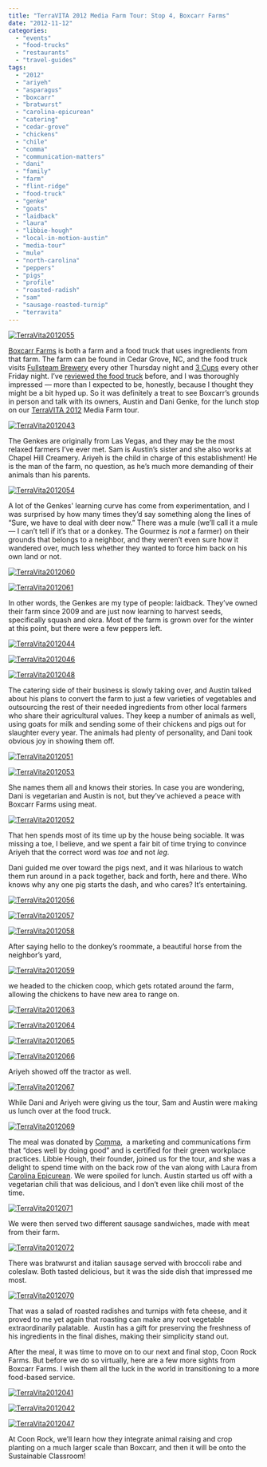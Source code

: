 ```yaml
---
title: "TerraVITA 2012 Media Farm Tour: Stop 4, Boxcarr Farms"
date: "2012-11-12"
categories:
  - "events"
  - "food-trucks"
  - "restaurants"
  - "travel-guides"
tags:
  - "2012"
  - "ariyeh"
  - "asparagus"
  - "boxcarr"
  - "bratwurst"
  - "carolina-epicurean"
  - "catering"
  - "cedar-grove"
  - "chickens"
  - "chile"
  - "comma"
  - "communication-matters"
  - "dani"
  - "family"
  - "farm"
  - "flint-ridge"
  - "food-truck"
  - "genke"
  - "goats"
  - "laidback"
  - "laura"
  - "libbie-hough"
  - "local-in-motion-austin"
  - "media-tour"
  - "mule"
  - "north-carolina"
  - "peppers"
  - "pigs"
  - "profile"
  - "roasted-radish"
  - "sam"
  - "sausage-roasted-turnip"
  - "terravita"
---
```





<div class="caption">

[![](http://s3.amazonaws.com/thegourmez-wpmedia/2012/11/TerraVita2012055.jpg "TerraVita2012055")](http://s3.amazonaws.com/thegourmez-wpmedia/2012/11/TerraVita2012055.jpg)</div>


[Boxcarr Farms](http://www.boxcarrfarms.com/) is both a farm and a food truck that uses ingredients from that farm. The farm can be found in Cedar Grove, NC, and the food truck visits [Fullsteam Brewery](http://www.fullsteam.ag/) every other Thursday night and [3 Cups](http://3cups.net/) every other Friday night. I’ve [reviewed the food truck](http://www.thegourmez.com/2012/02/boxcarr-farms-food-truck/) before, and I was thoroughly impressed — more than I expected to be, honestly, because I thought they might be a bit hyped up. So it was definitely a treat to see Boxcarr’s grounds in person and talk with its owners, Austin and Dani Genke, for the lunch stop on our [TerraVITA 2012](http://terravitaevent.com/) Media Farm tour.




<div class="caption">

[![](http://s3.amazonaws.com/thegourmez-wpmedia/2012/11/TerraVita2012043.jpg "TerraVita2012043")](http://s3.amazonaws.com/thegourmez-wpmedia/2012/11/TerraVita2012043.jpg)</div>


The Genkes are originally from Las Vegas, and they may be the most relaxed farmers I’ve ever met. Sam is Austin’s sister and she also works at Chapel Hill Creamery. Ariyeh is the child in charge of this establishment! He is the man of the farm, no question, as he’s much more demanding of their animals than his parents.




<div class="caption">

[![](http://s3.amazonaws.com/thegourmez-wpmedia/2012/11/TerraVita2012054.jpg "TerraVita2012054")](http://s3.amazonaws.com/thegourmez-wpmedia/2012/11/TerraVita2012054.jpg)</div>


A lot of the Genkes' learning curve has come from experimentation, and I was surprised by how many times they’d say something along the lines of “Sure, we have to deal with deer now.” There was a mule (we’ll call it a mule — I can’t tell if it’s that or a donkey. The Gourmez is _not_ a farmer) on their grounds that belongs to a neighbor, and they weren’t even sure how it wandered over, much less whether they wanted to force him back on his own land or not.




<div class="caption">

[![](http://s3.amazonaws.com/thegourmez-wpmedia/2012/11/TerraVita2012060.jpg "TerraVita2012060")](http://s3.amazonaws.com/thegourmez-wpmedia/2012/11/TerraVita2012060.jpg)</div>





<div class="caption">

[![](http://s3.amazonaws.com/thegourmez-wpmedia/2012/11/TerraVita2012061.jpg "TerraVita2012061")](http://s3.amazonaws.com/thegourmez-wpmedia/2012/11/TerraVita2012061.jpg)</div>


In other words, the Genkes are my type of people: laidback. They’ve owned their farm since 2009 and are just now learning to harvest seeds, specifically squash and okra. Most of the farm is grown over for the winter at this point, but there were a few peppers left.

[![](http://s3.amazonaws.com/thegourmez-wpmedia/2012/11/TerraVita2012044.jpg "TerraVita2012044")](http://s3.amazonaws.com/thegourmez-wpmedia/2012/11/TerraVita2012044.jpg)




<div class="caption">

[![](http://s3.amazonaws.com/thegourmez-wpmedia/2012/11/TerraVita2012046.jpg "TerraVita2012046")](http://s3.amazonaws.com/thegourmez-wpmedia/2012/11/TerraVita2012046.jpg)</div>





<div class="caption">

[![](http://s3.amazonaws.com/thegourmez-wpmedia/2012/11/TerraVita2012048.jpg "TerraVita2012048")](http://s3.amazonaws.com/thegourmez-wpmedia/2012/11/TerraVita2012048.jpg)</div>


The catering side of their business is slowly taking over, and Austin talked about his plans to convert the farm to just a few varieties of vegetables and outsourcing the rest of their needed ingredients from other local farmers who share their agricultural values. They keep a number of animals as well, using goats for milk and sending some of their chickens and pigs out for slaughter every year. The animals had plenty of personality, and Dani took obvious joy in showing them off.

[![](http://s3.amazonaws.com/thegourmez-wpmedia/2012/11/TerraVita2012051.jpg "TerraVita2012051")](http://s3.amazonaws.com/thegourmez-wpmedia/2012/11/TerraVita2012051.jpg)

[![](http://s3.amazonaws.com/thegourmez-wpmedia/2012/11/TerraVita2012053.jpg "TerraVita2012053")](http://s3.amazonaws.com/thegourmez-wpmedia/2012/11/TerraVita2012053.jpg)

She names them all and knows their stories. In case you are wondering, Dani is vegetarian and Austin is not, but they’ve achieved a peace with Boxcarr Farms using meat.

[![](http://s3.amazonaws.com/thegourmez-wpmedia/2012/11/TerraVita2012052.jpg "TerraVita2012052")](http://s3.amazonaws.com/thegourmez-wpmedia/2012/11/TerraVita2012052.jpg)

That hen spends most of its time up by the house being sociable. It was missing a toe, I believe, and we spent a fair bit of time trying to convince Ariyeh that the correct word was _toe_ and not _leg_.

Dani guided me over toward the pigs next, and it was hilarious to watch them run around in a pack together, back and forth, here and there. Who knows why any one pig starts the dash, and who cares? It’s entertaining.

[![](http://s3.amazonaws.com/thegourmez-wpmedia/2012/11/TerraVita2012056.jpg "TerraVita2012056")](http://s3.amazonaws.com/thegourmez-wpmedia/2012/11/TerraVita2012056.jpg)

[![](http://s3.amazonaws.com/thegourmez-wpmedia/2012/11/TerraVita2012057.jpg "TerraVita2012057")](http://s3.amazonaws.com/thegourmez-wpmedia/2012/11/TerraVita2012057.jpg)

[![](http://s3.amazonaws.com/thegourmez-wpmedia/2012/11/TerraVita2012058.jpg "TerraVita2012058")](http://s3.amazonaws.com/thegourmez-wpmedia/2012/11/TerraVita2012058.jpg)

After saying hello to the donkey’s roommate, a beautiful horse from the neighbor’s yard,

[![](http://s3.amazonaws.com/thegourmez-wpmedia/2012/11/TerraVita2012059.jpg "TerraVita2012059")](http://s3.amazonaws.com/thegourmez-wpmedia/2012/11/TerraVita2012059.jpg)

we headed to the chicken coop, which gets rotated around the farm, allowing the chickens to have new area to range on.

[![](http://s3.amazonaws.com/thegourmez-wpmedia/2012/11/TerraVita2012063.jpg "TerraVita2012063")](http://s3.amazonaws.com/thegourmez-wpmedia/2012/11/TerraVita2012063.jpg)




<div class="caption">

[![](http://s3.amazonaws.com/thegourmez-wpmedia/2012/11/TerraVita2012064.jpg "TerraVita2012064")](http://s3.amazonaws.com/thegourmez-wpmedia/2012/11/TerraVita2012064.jpg)</div>





<div class="caption">

[![](http://s3.amazonaws.com/thegourmez-wpmedia/2012/11/TerraVita2012065.jpg "TerraVita2012065")](http://s3.amazonaws.com/thegourmez-wpmedia/2012/11/TerraVita2012065.jpg)</div>


[![](http://s3.amazonaws.com/thegourmez-wpmedia/2012/11/TerraVita2012066.jpg "TerraVita2012066")](http://s3.amazonaws.com/thegourmez-wpmedia/2012/11/TerraVita2012066.jpg)

Ariyeh showed off the tractor as well.

[![](http://s3.amazonaws.com/thegourmez-wpmedia/2012/11/TerraVita2012067.jpg "TerraVita2012067")](http://s3.amazonaws.com/thegourmez-wpmedia/2012/11/TerraVita2012067.jpg)

While Dani and Ariyeh were giving us the tour, Sam and Austin were making us lunch over at the food truck.

[![](http://s3.amazonaws.com/thegourmez-wpmedia/2012/11/TerraVita2012069.jpg "TerraVita2012069")](http://s3.amazonaws.com/thegourmez-wpmedia/2012/11/TerraVita2012069.jpg)

The meal was donated by [Comma](http://cmatters.org "Comma, LLC"),  a marketing and communications firm that “does well by doing good” and is certified for their green workplace practices. Libbie Hough, their founder, joined us for the tour, and she was a delight to spend time with on the back row of the van along with Laura from [Carolina Epicurean](http://carolinaepicurean.com "Carolina Epicurean"). We were spoiled for lunch. Austin started us off with a vegetarian chili that was delicious, and I don’t even like chili most of the time.

[![](http://s3.amazonaws.com/thegourmez-wpmedia/2012/11/TerraVita2012071.jpg "TerraVita2012071")](http://s3.amazonaws.com/thegourmez-wpmedia/2012/11/TerraVita2012071.jpg)

We were then served two different sausage sandwiches, made with meat from their farm.

[![](http://s3.amazonaws.com/thegourmez-wpmedia/2012/11/TerraVita2012072.jpg "TerraVita2012072")](http://s3.amazonaws.com/thegourmez-wpmedia/2012/11/TerraVita2012072.jpg)

There was bratwurst and italian sausage served with broccoli rabe and coleslaw. Both tasted delicious, but it was the side dish that impressed me most.

[![](http://s3.amazonaws.com/thegourmez-wpmedia/2012/11/TerraVita2012070.jpg "TerraVita2012070")](http://s3.amazonaws.com/thegourmez-wpmedia/2012/11/TerraVita2012070.jpg)

That was a salad of roasted radishes and turnips with feta cheese, and it proved to me yet again that roasting can make any root vegetable extraordinarily palatable.  Austin has a gift for preserving the freshness of his ingredients in the final dishes, making their simplicity stand out.

After the meal, it was time to move on to our next and final stop, Coon Rock Farms. But before we do so virtually, here are a few more sights from Boxcarr Farms. I wish them all the luck in the world in transitioning to a more food-based service.




<div class="caption">

[![](http://s3.amazonaws.com/thegourmez-wpmedia/2012/11/TerraVita2012041.jpg "TerraVita2012041")](http://s3.amazonaws.com/thegourmez-wpmedia/2012/11/TerraVita2012041.jpg)</div>





<div class="caption">

[![](http://s3.amazonaws.com/thegourmez-wpmedia/2012/11/TerraVita2012042.jpg "TerraVita2012042")](http://s3.amazonaws.com/thegourmez-wpmedia/2012/11/TerraVita2012042.jpg)</div>





<div class="caption">

[![](http://s3.amazonaws.com/thegourmez-wpmedia/2012/11/TerraVita2012047.jpg "TerraVita2012047")](http://s3.amazonaws.com/thegourmez-wpmedia/2012/11/TerraVita2012047.jpg)</div>

At Coon Rock, we’ll learn how they integrate animal raising and crop planting on a much larger scale than Boxcarr, and then it will be onto the Sustainable Classroom!
